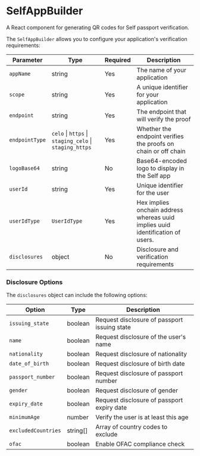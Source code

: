 # SelfAppBuilder

A React component for generating QR codes for Self passport verification.



The `SelfAppBuilder` allows you to configure your application's verification requirements:

| Parameter      | Type                                                   | Required | Description                                                                    |
| -------------- | ------------------------------------------------------ | -------- | ------------------------------------------------------------------------------ |
| `appName`      | string                                                 | Yes      | The name of your application                                                   |
| `scope`        | string                                                 | Yes      | A unique identifier for your application                                       |
| `endpoint`     | string                                                 | Yes      | The endpoint that will verify the proof                                        |
| `endpointType` | `celo` \| `https` \| `staging_celo` \| `staging_https` | Yes      | Whether the endpoint verifies the proofs on chain or off chain                 |
| `logoBase64`   | string                                                 | No       | Base64-encoded logo to display in the Self app                                 |
| `userId`       | string                                                 | Yes      | Unique identifier for the user                                                 |
| `userIdType`   | `UserIdType`                                           | Yes      | Hex implies onchain address whereas uuid implies uuid identification of users. |
| `disclosures`  | object                                                 | No       | Disclosure and verification requirements                                       |

### Disclosure Options



The `disclosures` object can include the following options:

| Option              | Type      | Description                                  |
| ------------------- | --------- | -------------------------------------------- |
| `issuing_state`     | boolean   | Request disclosure of passport issuing state |
| `name`              | boolean   | Request disclosure of the user's name        |
| `nationality`       | boolean   | Request disclosure of nationality            |
| `date_of_birth`     | boolean   | Request disclosure of birth date             |
| `passport_number`   | boolean   | Request disclosure of passport number        |
| `gender`            | boolean   | Request disclosure of gender                 |
| `expiry_date`       | boolean   | Request disclosure of passport expiry date   |
| `minimumAge`        | number    | Verify the user is at least this age         |
| `excludedCountries` | string\[] | Array of country codes to exclude            |
| `ofac`              | boolean   | Enable OFAC compliance check                 |
